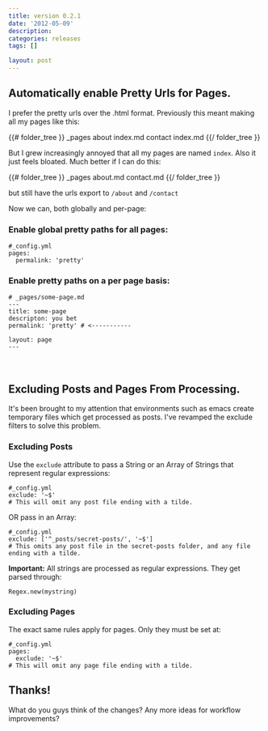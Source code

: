 ```yaml
---
title: version 0.2.1
date: '2012-05-09'
description:
categories: releases
tags: []

layout: post
---
```



## Automatically enable Pretty Urls for Pages.

I prefer the pretty urls over the .html format. Previously this meant making all my pages like this:

{{# folder_tree }}
  _pages
    about
      index.md
    contact
      index.md
{{/ folder_tree }}

But I grew increasingly annoyed that all my pages are named `index`. Also it just feels bloated.
Much better if I can do this:


{{# folder_tree }}
  _pages
    about.md
    contact.md
{{/ folder_tree }}

but still have the urls export to `/about` and `/contact`

Now we can, both globally and per-page:

### Enable global pretty paths for all pages:

    #_config.yml
    pages:
      permalink: 'pretty'
      
### Enable pretty paths on a per page basis:

    # _pages/some-page.md
    ---
    title: some-page
    descripton: you bet
    permalink: 'pretty' # <-----------
    
    layout: page
    ---  

<p style="height:20px"></p>

## Excluding Posts and Pages From Processing.

It's been brought to my attention that environments such as emacs create temporary files which get processed as posts.
I've revamped the exclude filters to solve this problem.

### Excluding Posts

Use the `exclude` attribute to pass a String or an Array of Strings that represent regular expressions:

    #_config.yml
    exclude: '~$'
    # This will omit any post file ending with a tilde.

OR pass in an Array:
  
    #_config.yml
    exclude: ['^_posts/secret-posts/', '~$']
    # This omits any post file in the secret-posts folder, and any file ending with a tilde.

    
**Important:** All strings are processed as regular expressions. They get parsed through:

    Regex.new(mystring)


### Excluding Pages

The exact same rules apply for pages. Only they must be set at:

    #_config.yml
    pages:
      exclude: '~$'
    # This will omit any page file ending with a tilde.

## Thanks!

What do you guys think of the changes? Any more ideas for workflow improvements?